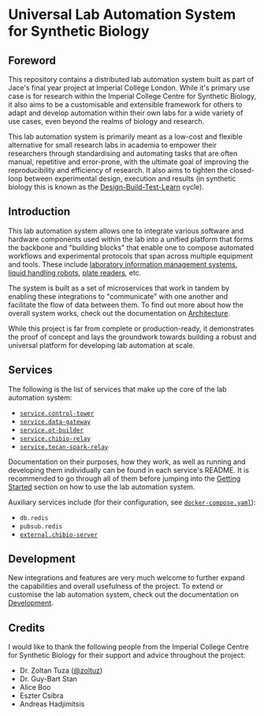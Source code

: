 # Universal Lab Automation System for Synthetic Biology

## Foreword

This repository contains a distributed lab automation system built as part of Jace's final year project at Imperial College London. While it's primary use case is for research within the Imperial College Centre for Synthetic Biology, it also aims to be a customisable and extensible framework for others to adapt and develop automation within their own labs for a wide variety of use cases, even beyond the realms of biology and research.

This lab automation system is primarily meant as a low-cost and flexible alternative for small research labs in academia to empower their researchers through standardising and automating tasks that are often manual, repetitive and error-prone, with the ultimate goal of improving the reproducibility and efficiency of research. It also aims to tighten the closed-loop between experimental design, execution and results (in synthetic biology this is known as the [Design-Build-Test-Learn](https://miro.medium.com/max/1400/0*G8KtmhAB-6AscySL.jpg) cycle).

## Introduction

This lab automation system allows one to integrate various software and hardware components used within the lab into a unified platform that forms the backbone and "building blocks" that enable one to compose automated workflows and experimental protocols that span across multiple equipment and tools. These include [laboratory information management systems](https://en.wikipedia.org/wiki/Laboratory_information_management_system), [liquid handling robots](https://en.wikipedia.org/wiki/Liquid_handling_robot), [plate readers](https://en.wikipedia.org/wiki/Plate_reader), etc.

The system is built as a set of microservices that work in tandem by enabling these integrations to "communicate" with one another and facilitate the flow of data between them. To find out more about how the overall system works, check out the documentation on [Architecture](docs/architecture.md).

While this project is far from complete or production-ready, it demonstrates the proof of concept and lays the groundwork towards building a robust and universal platform for developing lab automation at scale.

## Services

The following is the list of services that make up the core of the lab automation system:

- [`service.control-tower`](services/control-tower)
- [`service.data-gateway`](services/data-gateway)
- [`service.ot-builder`](services/ot-builder)
- [`service.chibio-relay`](services/chibio-relay)
- [`service.tecan-spark-relay`](services/tecan-spark-relay)

Documentation on their purposes, how they work, as well as running and developing them individually can be found in each service's README. It is recommended to go through all of them before jumping into the [Getting Started](docs/getting-started.md) section on how to use the lab automation system.

Auxiliary services include (for their configuration, see [`docker-compose.yaml`](docker-compose.yaml)):

- `db.redis`
- `pubsub.redis`
- [`external.chibio-server`](docs/development.md#externalchibio-server)

## Development

New integrations and features are very much welcome to further expand the capabilities and overall usefulness of the project. To extend or customise the lab automation system, check out the documentation on [Development](docs/development.md).

## Credits

I would like to thank the following people from the Imperial College Centre for Synthetic Biology for their support and advice throughout the project:

- Dr. Zoltan Tuza ([@zoltuz](https://github.com/zoltuz))
- Dr. Guy-Bart Stan
- Alice Boo
- Eszter Csibra
- Andreas Hadjimitsis
